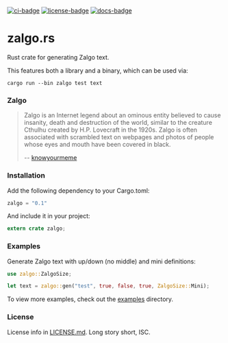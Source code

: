 [![ci-badge][]][ci] [![license-badge][]][license] [![docs-badge][]][docs]

# zalgo.rs

Rust crate for generating Zalgo text.

This features both a library and a binary, which can be used via:

`cargo run --bin zalgo test text`

### Zalgo

> Zalgo is an Internet legend about an ominous entity believed to cause
> insanity, death and destruction of the world, similar to the creature Cthulhu
> created by H.P. Lovecraft in the 1920s. Zalgo is often associated with
> scrambled text on webpages and photos of people whose eyes and mouth have been
> covered in black.
>
> -- [knowyourmeme][kym]

### Installation

Add the following dependency to your Cargo.toml:

```rust
zalgo = "0.1"
```

And include it in your project:

```rust
extern crate zalgo;
```

### Examples

Generate Zalgo text with up/down (no middle) and mini definitions:

```rust
use zalgo::ZalgoSize;

let text = zalgo::gen("test", true, false, true, ZalgoSize::Mini);
```

To view more examples, check out the [examples] directory.

### License

License info in [LICENSE.md]. Long story short, ISC.

[ci]: https://gitlab.com/kalasi/zalgo.rs/pipelines
[ci-badge]: https://gitlab.com/kalasi/zalgo.rs/badges/master/build.svg
[docs]: https://docs.austinhellyer.me/zalgo/
[docs-badge]: https://img.shields.io/badge/docs-online-2020ff.svg
[examples]: https://gitlab.com/kalasi/zalgo.rs/tree/master/examples
[kym]: http://knowyourmeme.com/memes/zalgo
[LICENSE.md]: https://gitlab.com/kalasi/zalgo.rs/blob/master/LICENSE.md
[license]: https://opensource.org/licenses/ISC
[license-badge]: https://img.shields.io/badge/license-ISC-blue.svg?style=flat-square
